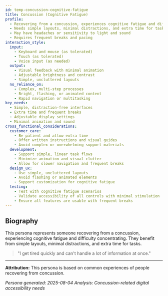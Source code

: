 ```yaml
---
id: temp-concussion-cognitive-fatigue 
title: Concussion (Cognitive Fatigue)
profile:
  - Recovering from a concussion, experiences cognitive fatigue and difficulty concentrating
  - Needs simple layouts, minimal distractions, and extra time for tasks
  - May have headaches or sensitivity to light and sound
  - Requires frequent breaks and pacing
interaction_style:
  input:
    - Keyboard and mouse (as tolerated)
    - Touch (as tolerated)
    - Voice input (as needed)
  output:
    - Visual feedback with minimal animation
    - Adjustable brightness and contrast
    - Simple, uncluttered layouts
  no_reliance_on:
    - Complex, multi-step processes
    - Bright, flashing, or animated content
    - Rapid navigation or multitasking
key_needs:
  - Simple, distraction-free interfaces
  - Extra time and frequent breaks
  - Adjustable display settings
  - Minimal animation and sound
cross_functional_considerations:
  customer_care:
    - Be patient and allow extra time
    - Offer written instructions and visual guides
    - Avoid complex or overwhelming support materials
  development:
    - Support simple, linear task flows
    - Minimize animation and visual clutter
    - Allow for slower navigation and frequent breaks
  design_ux:
    - Use simple, uncluttered layouts
    - Avoid flashing or animated elements
    - Support customization for cognitive fatigue
  testing:
    - Test with cognitive fatigue scenarios
    - Validate accessibility of all controls with minimal stimulation
    - Ensure all features are usable with frequent breaks
---
```


## Biography

This persona represents someone recovering from a concussion, experiencing cognitive fatigue and difficulty concentrating. They benefit from simple layouts, minimal distractions, and extra time for tasks.

> "I get tired quickly and can't handle a lot of information at once."

---

**Attribution:**
This persona is based on common experiences of people recovering from concussion.

*Persona generated: 2025-08-04*
*Analysis: Concussion-related digital accessibility needs*
